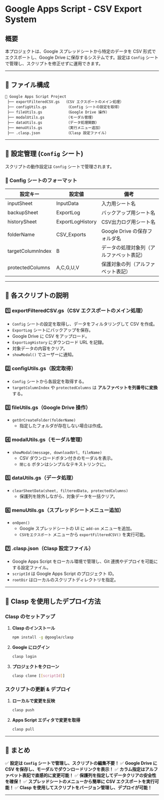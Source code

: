 # Google Apps Script - CSV Export System

## 概要
本プロジェクトは、Google スプレッドシートから特定のデータを CSV 形式でエクスポートし、Google Drive に保存するシステムです。設定は `Config` シートで管理し、スクリプトを修正せずに運用できます。

---

## 📂 ファイル構成

```
📂 Google Apps Script Project
 ├── exportFilteredCSV.gs  （CSV エクスポートのメイン処理）
 ├── configUtils.gs         （Config シートの設定を取得）
 ├── fileUtils.gs           （Google Drive 操作）
 ├── modalUtils.gs          （モーダル管理）
 ├── dataUtils.gs           （データ処理関数）
 ├── menuUtils.gs           （実行メニュー追加）
 ├── .clasp.json            （Clasp 設定ファイル）
```

---

## 📜 設定管理 (`Config` シート)
スクリプトの動作設定は `Config` シートで管理されます。

### **📝 Config シートのフォーマット**
| 設定キー          | 設定値 | 備考 |
|-----------------|----|------------------|
| inputSheet      | InputData | 入力用シート名 |
| backupSheet     | ExportLog | バックアップ用シート名 |
| historySheet    | ExportLogHistory | CSV出力ログ用シート名 |
| folderName      | CSV_Exports | Google Drive の保存フォルダ名 |
| targetColumnIndex | B  | データの処理対象列（アルファベット表記） |
| protectedColumns | A,C,G,U,V | 保護対象の列（アルファベット表記） |

---

## 🔧 各スクリプトの説明

### **1️⃣ exportFilteredCSV.gs**（CSV エクスポートのメイン処理）
- `Config` シートの設定を取得し、データをフィルタリングして CSV を作成。
- `ExportLog` シートにバックアップを保存。
- Google Drive に CSV をアップロード。
- `ExportLogHistory` にダウンロード URL を記録。
- 対象データの内容をクリア。
- `showModal()` でユーザーに通知。

### **2️⃣ configUtils.gs**（設定取得）
- `Config` シートから各設定を取得する。
- `targetColumnIndex` や `protectedColumns` は **アルファベットを列番号に変換** する。

### **3️⃣ fileUtils.gs**（Google Drive 操作）
- `getOrCreateFolder(folderName)`
  - 指定したフォルダが存在しない場合は作成。

### **4️⃣ modalUtils.gs**（モーダル管理）
- `showModal(message, downloadUrl, fileName)`
  - CSV ダウンロードボタン付きのモーダルを表示。
  - `閉じる` ボタンはシンプルなテキストリンクに。

### **5️⃣ dataUtils.gs**（データ処理）
- `clearSheetData(sheet, filteredData, protectedColumns)`
  - 保護列を除外しながら、対象データを一括クリア。

### **6️⃣ menuUtils.gs**（スプレッドシートメニュー追加）
- `onOpen()`
  - Google スプレッドシートの UI に `add-on` メニューを追加。
  - `CSVをエクスポート` メニューから `exportFilteredCSV()` を実行可能。

### **7️⃣ .clasp.json**（Clasp 設定ファイル）
- Google Apps Script をローカル環境で管理し、Git 連携やデプロイを可能にする設定ファイル。
- `scriptId` は Google Apps Script のプロジェクト ID。
- `rootDir` はローカルのスクリプトディレクトリを指定。

---

## 🚀 Clasp を使用したデプロイ方法

### **Clasp のセットアップ**
1. **Clasp のインストール**
   ```sh
   npm install -g @google/clasp
   ```

2. **Google にログイン**
   ```sh
   clasp login
   ```

3. **プロジェクトをクローン**
   ```sh
   clasp clone [[scriptId]]
   ```

### **スクリプトの更新 & デプロイ**
1. **ローカルで変更を反映**
   ```sh
   clasp push
   ```

2. **Apps Script エディタで変更を取得**
   ```sh
   clasp pull
   ```


---

## 🎯 まとめ
✅ **設定は `Config` シートで管理し、スクリプトの編集不要！**
✅ **Google Drive に CSV を保存し、モーダルでダウンロードリンクを表示！**
✅ **カラム指定はアルファベット表記で直感的に変更可能！**
✅ **保護列を指定してデータクリアの安全性を確保！**
✅ **スプレッドシートのメニューから簡単に CSV エクスポートを実行可能！**
✅ **Clasp を使用してスクリプトをバージョン管理し、デプロイが可能！**

---
